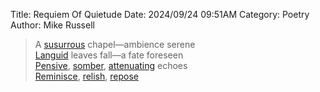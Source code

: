 Title: Requiem Of Quietude
Date: 2024/09/24 09:51AM
Category: Poetry
Author: Mike Russell

> A [susurrous](https://www.merriam-webster.com/dictionary/susurrous) chapel—ambience serene<br>
> [Languid](https://www.merriam-webster.com/dictionary/Languid) leaves fall—a fate foreseen<br>
> [Pensive](https://www.merriam-webster.com/dictionary/Pensive), [somber](https://www.merriam-webster.com/dictionary/somber), [attenuating](https://www.merriam-webster.com/dictionary/attenuating) echoes<br>
> [Reminisce](https://www.merriam-webster.com/dictionary/Reminisce), [relish](https://www.merriam-webster.com/dictionary/relish), [repose](https://www.merriam-webster.com/dictionary/repose)
